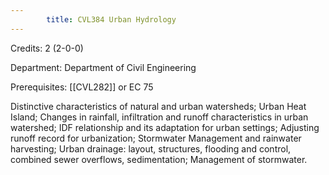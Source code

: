 ```yaml
---
        title: CVL384 Urban Hydrology
---
```

Credits: 2 (2-0-0)

Department: Department of Civil Engineering

Prerequisites: [[CVL282]] or EC 75

Distinctive characteristics of natural and urban watersheds; Urban Heat Island; Changes in rainfall, infiltration and runoff characteristics in urban watershed; IDF relationship and its adaptation for urban settings; Adjusting runoff record for urbanization; Stormwater Management and rainwater harvesting; Urban drainage: layout, structures, flooding and control, combined sewer overflows, sedimentation; Management of stormwater.